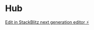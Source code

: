 # Hub

[Edit in StackBlitz next generation editor ⚡️](https://stackblitz.com/~/github.com/Aniexiety/Hub)